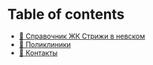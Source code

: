 # Table of contents

* [🧡 Справочник ЖК Стрижи в невском](README.md)
* [🏥 Поликлиники](polikliniki.md)
* [📲 Контакты](Contacts.md)
